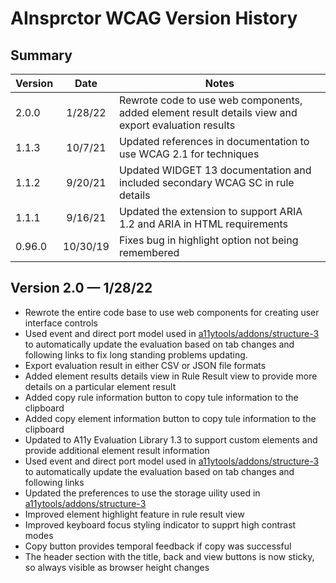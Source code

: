 # AInsprctor WCAG Version History

## Summary

| Version  |    Date    | Notes |
|----------|:----------:|--------------------------------------------|
| 2.0.0    |   1/28/22  | Rewrote code to use web components, added element result details view and export evaluation results
| 1.1.3    |   10/7/21  | Updated references in documentation to use WCAG 2.1 for techniques
| 1.1.2    |   9/20/21  | Updated WIDGET 13 documentation and included secondary WCAG SC in rule details
| 1.1.1    |   9/16/21  | Updated the extension to support ARIA 1.2 and ARIA in HTML requirements
| 0.96.0   |  10/30/19  | Fixes bug in highlight option not being remembered


## Version 2.0 — 1/28/22

* Rewrote the entire code base to use web components for creating user interface controls
* Used event and direct port model used in [a11ytools/addons/structure-3](https://github.com/a11y-tools/addons/tree/main/structure-3) to automatically update the evaluation based on tab changes and following links to fix long standing problems updating.
* Export evaluation result in either CSV or JSON file formats
* Added element results details view in Rule Result view to provide more details on a particular element result
* Added copy rule information button to copy tule information to the clipboard
* Added copy element information button to copy tule information to the clipboard
* Updated to A11y Evaluation Library 1.3 to support custom elements and provide additional element result information
* Used event and direct port model used in [a11ytools/addons/structure-3](https://github.com/a11y-tools/addons/tree/main/structure-3) to automatically update the evaluation based on tab changes and following links
* Updated the preferences to use the storage uility used in [a11ytools/addons/structure-3](https://github.com/a11y-tools/addons/blob/main/structure-3/storage.js)
* Improved element highlight feature in rule result view
* Improved keyboard focus styling indicator to supprt high contrast modes
* Copy button provides temporal feedback if copy was successful
* The header section with the title, back and view buttons is now sticky, so always visible as browser height changes
